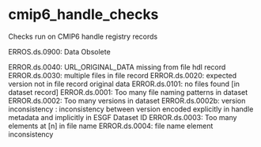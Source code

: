 # cmip6_handle_checks
Checks run on CMIP6 handle registry records




ERROS.ds.0900: Data Obsolete


ERROR.ds.0040: URL_ORIGINAL_DATA missing from file hdl record
ERROR.ds.0030: multiple files in file record
ERROR.ds.0020: expected version not in file record original data
ERROR.ds.0101: no files found [in dataset record]
ERROR.ds.0001: Too many file naming patterns in dataset
ERROR.ds.0002: Too many versions in dataset
ERROR.ds.0002b: version inconsistency   : inconsistency between version encoded explicitly in handle metadata and implicitly in ESGF Dataset ID
ERROR.ds.0003: Too many elements at [n] in file name
ERROR.ds.0004: file name element inconsistency
